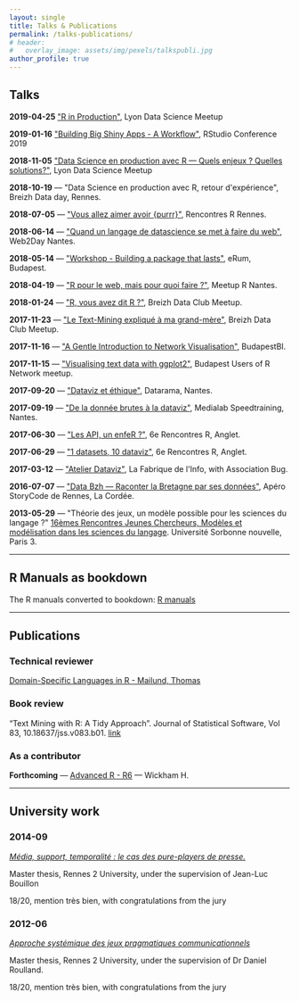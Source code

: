 ```yaml
---
layout: single
title: Talks & Publications
permalink: /talks-publications/
# header: 
#   overlay_image: assets/img/pexels/talkspubli.jpg
author_profile: true
---
```


## Talks

__2019-04-25__ ["R in Production"](https://speakerdeck.com/colinfay/r-in-production), Lyon Data Science Meetup

__2019-01-16__ ["Building Big Shiny Apps - A Workflow"](https://thinkr-open.github.io/rstudioconf2019/), RStudio Conference 2019 

__2018-11-05__ ["Data Science en production avec R — Quels enjeux ? Quelles solutions?"](https://speakerdeck.com/colinfay/data-science-en-production-avec-r-quels-enjeux-quelles-solutions), Lyon Data Science Meetup

__2018-10-19__ — "Data Science en production avec R, retour d'expérience", Breizh Data day, Rennes. 

__2018-07-05__ — ["Vous allez aimer avoir {purrr}"](https://github.com/ColinFay/conf/tree/master/2018-07-rencontresr-rennes), Rencontres R Rennes. 

__2018-06-14__ — ["Quand un langage de datascience se met à faire du web"](https://github.com/ColinFay/conf/tree/master/2018-06-Web2Day-Nantes), Web2Day Nantes. 

__2018-05-14__ — ["Workshop - Building a package that lasts"](https://github.com/ColinFay/erum2018), eRum, Budapest. 

__2018-04-19__ — ["R pour le web, mais pour quoi faire ?"](https://github.com/ColinFay/conf/tree/master/2018-04-nantes_R_meetup), Meetup R Nantes. 

__2018-01-24__ — ["R, vous avez dit R ?"](https://github.com/ThinkR-open/meetup-r), Breizh Data Club Meetup. 

__2017-11-23__ — ["Le Text-Mining expliqué à ma grand-mère"](https://github.com/ColinFay/conf/blob/master/2017-11-breizh-data-club/fay_colin_tm_explique_grand_mere.pdf), Breizh Data Club Meetup. 

__2017-11-16__ — ["A Gentle Introduction to Network Visualisation"](https://github.com/ColinFay/conf/blob/master/2017-11-budapest/fay_colin_visualise_network.pdf), BudapestBI. 

__2017-11-15__ — ["Visualising text data with ggplot2"](https://github.com/ColinFay/conf/blob/master/2017-11-budapest/fay_colin_text_data_ggplot2.pdf), Budapest Users of R Network meetup. 

__2017-09-20__ — ["Dataviz et éthique"](https://github.com/ColinFay/conf/blob/master/2017-09-Nantes-Digital-Week/Dataviz%20et%20%C3%A9thique.pdf), Datarama, Nantes. 

__2017-09-19__ — ["De la donnée brutes à la dataviz"](https://github.com/ColinFay/conf/blob/master/2017-09-Nantes-Digital-Week/Des%20donne%CC%81es%20brutes%20a%CC%80%20la%20dataviz.pdf), Medialab Speedtraining, Nantes. 

__2017-06-30__ — ["Les API, un enfeR ?"](https://github.com/ColinFay/conf/blob/master/2017-06-Anglet/api_enfer_colin_fay_thinkr.pdf), 6e Rencontres R, Anglet. 

__2017-06-29__ — ["1 datasets, 10 dataviz"](https://github.com/ColinFay/conf/blob/master/2017-06-Anglet/1_dataset_10_dataviz_colin_fay.pdf), 6e Rencontres R, Anglet. 


__2017-03-12__ — ["Atelier Dataviz"](https://github.com/ColinFay/conf/blob/master/2017-03-12-fabrique-info/La%20fabrique%20de%20l'info.pdf), La Fabrique de l'Info, with Association Bug.

__2016-07-07__ — ["Data Bzh — Raconter la Bretagne par ses données"](https://github.com/ColinFay/conf/blob/master/2016-07-7-storycode/data-bzh-storycode.pdf), Apéro StoryCode de Rennes, La Cordée.

__2013-05-29__ — "Théorie des jeux, un modèle possible pour les sciences du langage ?" [16èmes Rencontres Jeunes Chercheurs, Modèles et modélisation dans les sciences du langage](http://calenda.org/250256). Université Sorbonne nouvelle, Paris 3.

***

## R Manuals as bookdown

The R manuals converted to bookdown:  [R manuals](/r-manuals/)

***

## Publications 
 
### Technical reviewer

[Domain-Specific Languages in R - Mailund, Thomas](https://www.apress.com/us/book/9781484235874)

### Book review 

“Text Mining with R: A Tidy Approach”. Journal of Statistical Software, Vol 83, 10.18637/jss.v083.b01. [link](https://www.jstatsoft.org/article/view/v083b01)

### As a contributor

__Forthcoming__ — [Advanced R - R6](https://adv-r.hadley.nz/r6) — Wickham H. 

***

## University work

### 2014-09

[_Média, support, temporalité : le cas des pure-players de presse._](https://dumas.ccsd.cnrs.fr/dumas-01130211)

Master thesis, Rennes 2 University, under the supervision of Jean-Luc Bouillon

18/20, mention très bien, with congratulations from the jury

### 2012-06

[_Approche systémique des jeux pragmatiques communicationnels_](http://www.memoireonline.com/12/12/6569/m_Approche-systemique-des-jeux-pragmatiques-communicationnels0.html)

Master thesis, Rennes 2 University, under the supervision of Dr Daniel Roulland.

18/20, mention très bien, with congratulations from the jury

